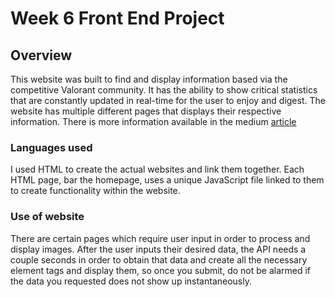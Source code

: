 # Week 6 Front End Project


## Overview

This website was built to find and display information based via the competitive Valorant community. It has the ability to show critical statistics that are constantly updated in real-time for the user to enjoy and digest. The website has multiple different pages that displays their respective information. There is more information available in the medium [article](https://medium.com/@rahminshoukoohi/vlr-emulation-front-end-project-486976060788)

### Languages used

I used HTML to create the actual websites and link them together. Each HTML page, bar the homepage, uses a unique JavaScript file linked to them to create functionality within the website. 

### Use of website
There are certain pages which require user input in order to process and display images. After the user inputs their desired data, the API needs a couple seconds in order to obtain that data and create all the necessary element tags and display them, so once you submit, do not be alarmed if the data you requested does not show up instantaneously. 